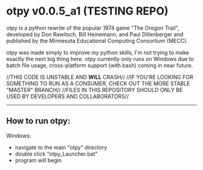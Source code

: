 # otpy v0.0.5_a1 (TESTING REPO)

otpy is a python rewrite of the popular 1974 game "The Oregon Trail",
developed by Don Rawitsch, Bill Heinemann, and Paul Dillenberger and
published by the Minnesota Educational Computing Consortium (MECC).

otpy was made simply to improve my python skills, I'm not trying to
make exactly the next big thing here. otpy currently only runs on Windows due to batch file usage, cross-platform support (with bash) coming in near future.

//THIS CODE IS UNSTABLE AND **WILL** CRASH//
//IF YOU'RE LOOKING FOR SOMETHING TO RUN AS A CONSUMER, CHECK OUT THE MORE STABLE "MASTER" BRANCH//
//FILES IN THIS REPOSITORY SHOULD ONLY BE USED BY DEVELOPERS AND COLLABORATORS//

---
How to run otpy:
----

Windows:

- navigate to the main "otpy" directory
- double click "otpy_Launcher.bat"
- program will begin
